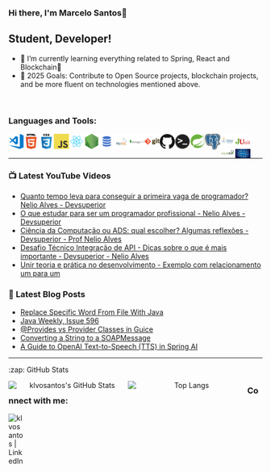 
<!--
**klvosantos/klvosantos** is a ✨ _special_ ✨ repository because its `README.md` (this file) appears on your GitHub profile.

Here are some ideas to get you started:

- 🔭 I’m currently working on ...
- 🌱 I’m currently learning ...
- 👯 I’m looking to collaborate on ...
- 🤔 I’m looking for help with ...
- 💬 Ask me about ...
- 📫 How to reach me: ...
- 😄 Pronouns: ...
- ⚡ Fun fact: ...
-->

### Hi there, I'm Marcelo Santos👋 

## Student, Developer!

- 🌱 I’m currently learning everything related to Spring, React and Blockchain🤣
- 🥅 2025 Goals: Contribute to Open Source projects, blockchain projects, and be more fluent on technologies mentioned above.


<br />


### Languages and Tools:

<img align="left" alt="Visual Studio Code" width="30px" src="https://github.com/klvosantos/assets/blob/main/icons/visual-studio-code.png" />
<img align="left" alt="HTML5" width="30px" src="https://github.com/klvosantos/assets/blob/main/icons/html.png" />
<img align="left" alt="CSS3" width="30px" src="https://github.com/klvosantos/assets/blob/main/icons/css.png" />
<img align="left" alt="JavaScript" width="30px" src="https://github.com/klvosantos/assets/blob/main/icons/javascript.png" />
<img align="left" alt="React" width="30px" src="https://github.com/klvosantos/assets/blob/main/icons/react.png" />
<img align="left" alt="Node.js" width="30px" src="https://github.com/klvosantos/assets/blob/main/icons/nodejs.png" />
<img align="left" alt="SQL" width="30px" src="https://github.com/klvosantos/assets/blob/main/icons/sql.png" />
<img align="left" alt="MySQL" width="30px" src="https://github.com/klvosantos/assets/blob/main/icons/mysql.png" />
<img align="left" alt="MongoDB" width="30px" src="https://github.com/klvosantos/assets/blob/main/icons/mongodb.png" />
<img align="left" alt="Git" width="30px" src="https://github.com/klvosantos/assets/blob/main/icons/git.png" />
<img align="left" alt="GitHub" width="30px" src="https://github.com/klvosantos/assets/blob/main/icons/github.png" />
<img align="left" alt="Terminal" width="30px" src="https://github.com/klvosantos/assets/blob/main/icons/terminal.png" />
<img align="left" alt="Spring-boot" width="30px" src="https://github.com/klvosantos/assets/blob/main/icons/spring-boot.png" />
<img align="left" alt="Postgresql" width="30px" src="https://github.com/klvosantos/assets/blob/main/icons/postgresql.png" />
<img align="left" alt="Java" width="30px" src="https://github.com/klvosantos/assets/blob/main/icons/java.png" />
<img align="left" alt="jUnit" width="30px" src="https://github.com/klvosantos/assets/blob/main/icons/junit.png" />
<img align="left" alt="Mockito" width="30px" src="https://github.com/klvosantos/assets/blob/main/icons/mockito.png" />
<img align="left" alt="Mockito" width="30px" src="https://raw.githubusercontent.com/klvosantos/assets/main/icons/Blockchain.jpg" />



<br />
<br />

---

### 📺 Latest YouTube Videos

<!-- YOUTUBE:START -->
- [Quanto tempo leva para conseguir a primeira vaga de programador? Nelio Alves - Devsuperior](https://www.youtube.com/watch?v=GJ0KB55REjs)
- [O que estudar para ser um programador profissional - Nelio Alves - Devsuperior](https://www.youtube.com/watch?v=5FEOEIDQaCg)
- [Ciência da Computação ou ADS: qual escolher? Algumas reflexões - Devsuperior - Prof Nelio Alves](https://www.youtube.com/watch?v=MvY0zUmMQv8)
- [Desafio Técnico Integração de API - Dicas sobre o que é mais importante - Devsuperior - Nelio Alves](https://www.youtube.com/watch?v=25AliLOMYtY)
- [Unir teoria e prática no desenvolvimento - Exemplo com relacionamento um para um](https://www.youtube.com/watch?v=7WkEsJHK4Q0)
<!-- YOUTUBE:END -->


### 📕 Latest Blog Posts

<!-- BLOG-POST-LIST:START -->
- [Replace Specific Word From File With Java](https://feeds.feedblitz.com/~/919285097/0/baeldung~Replace-Specific-Word-From-File-With-Java)
- [Java Weekly, Issue 596](https://feeds.feedblitz.com/~/919222895/0/baeldung~Java-Weekly-Issue)
- [@Provides vs Provider Classes in Guice](https://feeds.feedblitz.com/~/919184498/0/baeldung~Provides-vs-Provider-Classes-in-Guice)
- [Converting a String to a SOAPMessage](https://feeds.feedblitz.com/~/919184501/0/baeldung~Converting-a-String-to-a-SOAPMessage)
- [A Guide to OpenAI Text-to-Speech &lpar;TTS&rpar; in Spring AI](https://feeds.feedblitz.com/~/919047686/0/baeldung~A-Guide-to-OpenAI-TexttoSpeech-TTS-in-Spring-AI)
<!-- BLOG-POST-LIST:END -->



---


<summary>:zap: GitHub Stats</summary>
<p align="center">

<img alt="klvosantos's GitHub Stats" align="left" width="47%" src="https://github-readme-stats.vercel.app/api?username=klvosantos&show_icons=true&hide_border=true&hide=stars,issues,contribs&theme=algolia"/> 
<img alt="Top Langs" align="left" width="47%" src="https://github-readme-stats.vercel.app/api/top-langs/?username=klvosantos&layout-compact"/> 

</p>

### Connect with me:

[<img align="left" alt="klvosantos | LinkedIn" width="30px" src="https://cdn.jsdelivr.net/npm/simple-icons@v3/icons/linkedin.svg" />][linkedin]





[linkedin]: https://www.linkedin.com/in/marcelosantosms
